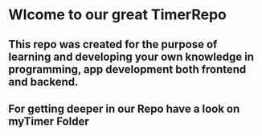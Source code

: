 # Wlcome to our great TimerRepo
## This repo was created for the purpose of learning and developing your own knowledge in programming, app development both frontend and backend.

## For getting deeper in our Repo have a look on myTimer Folder
